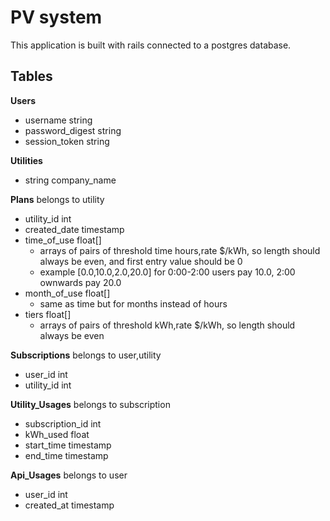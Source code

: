 # PV system

This application is built with rails connected to a postgres database.

## Tables

**Users**
  * username string
  * password_digest string  
  * session_token string

**Utilities**
  * string company_name

**Plans** belongs to utility
  * utility_id int
  * created_date timestamp
  * time_of_use float[]
    * arrays of pairs of threshold time hours,rate $/kWh, so length should always be even, and first entry value should be 0
    * example [0.0,10.0,2.0,20.0] for 0:00-2:00 users pay 10.0, 2:00 ownwards pay 20.0
  * month_of_use float[]
    * same as time but for months instead of hours
  * tiers float[]
    * arrays of pairs of threshold kWh,rate $/kWh, so length should always be even

**Subscriptions** belongs to user,utility
  * user_id int
  * utility_id int

**Utility_Usages** belongs to subscription
  * subscription_id int
  * kWh_used float
  * start_time timestamp
  * end_time timestamp

**Api_Usages** belongs to user
  * user_id int
  * created_at timestamp
